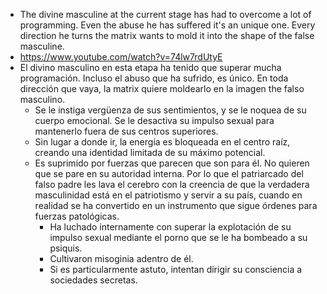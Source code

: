 - The divine masculine at the current stage has had to overcome a lot of programming. Even the abuse he has suffered it's an unique one. Every direction he turns the matrix wants to mold it into the shape of the false masculine.
- https://www.youtube.com/watch?v=74lw7rdUtyE
- El divino masculino en esta etapa ha tenido que superar mucha programación. Incluso el abuso que ha sufrido, es único. En toda dirección que vaya, la matrix quiere moldearlo en la imagen the falso masculino.
	- Se le instiga vergüenza de sus sentimientos, y se le noquea de su cuerpo emocional. Se le desactiva su impulso sexual para mantenerlo fuera de sus centros superiores.
	- Sin lugar a donde ir, la energía es bloqueada en el centro raíz, creando una identidad limitada de su máximo potencial.
	- Es suprimido por fuerzas que parecen que son para él. No quieren que se pare en su autoridad interna. Por lo que el patriarcado del falso padre les lava el cerebro con la creencia de que la verdadera masculinidad está en el patriotismo y servir a su país, cuando en realidad se ha convertido en un instrumento que sigue órdenes para fuerzas patológicas.
		- Ha luchado internamente con superar la explotación de su impulso sexual mediante el porno que se le ha bombeado a su psiquis.
		- Cultivaron misoginia adentro de él.
		- Si es particularmente astuto, intentan dirigir su consciencia a sociedades secretas.